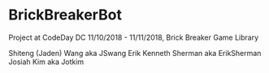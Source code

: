 # BrickBreakerBot

Project at CodeDay DC 11/10/2018 - 11/11/2018, Brick Breaker Game Library

Shiteng (Jaden) Wang  aka JSwang
Erik Kenneth Sherman  aka ErikSherman
Josiah Kim            aka Jotkim
